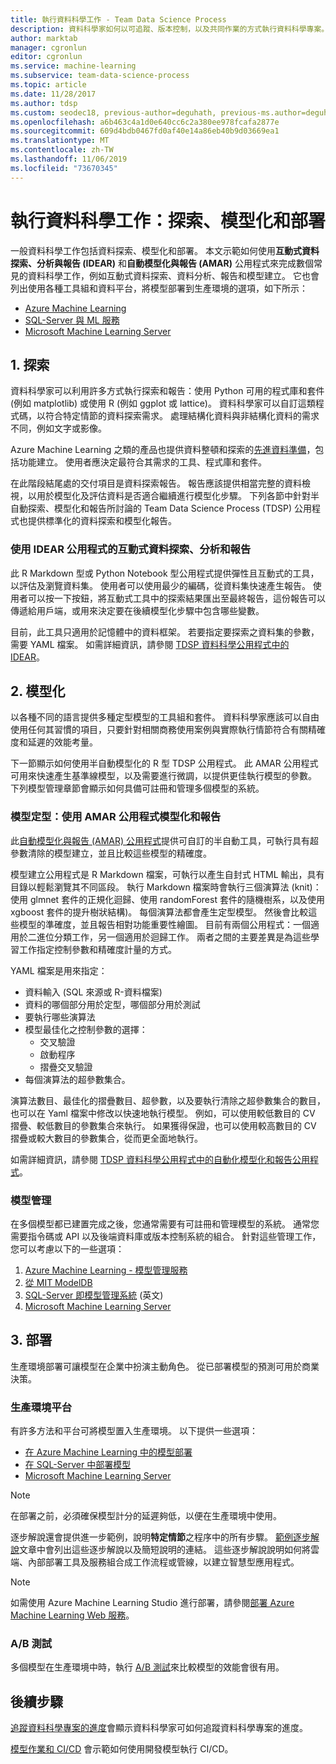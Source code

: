 ```yaml
---
title: 執行資料科學工作 - Team Data Science Process
description: 資料科學家如何以可追蹤、版本控制，以及共同作業的方式執行資料科學專案。
author: marktab
manager: cgronlun
editor: cgronlun
ms.service: machine-learning
ms.subservice: team-data-science-process
ms.topic: article
ms.date: 11/28/2017
ms.author: tdsp
ms.custom: seodec18, previous-author=deguhath, previous-ms.author=deguhath
ms.openlocfilehash: a6b463c4a1d0e640cc6c2a380ee978fcafa2877e
ms.sourcegitcommit: 609d4bdb0467fd0af40e14a86eb40b9d03669ea1
ms.translationtype: MT
ms.contentlocale: zh-TW
ms.lasthandoff: 11/06/2019
ms.locfileid: "73670345"
---
```

# <a name="execute-data-science-tasks-exploration-modeling-and-deployment"></a>執行資料科學工作：探索、模型化和部署

一般資料科學工作包括資料探索、模型化和部署。 本文示範如何使用**互動式資料探索、分析與報告 (IDEAR)** 和**自動模型化與報告 (AMAR)** 公用程式來完成數個常見的資料科學工作，例如互動式資料探索、資料分析、報告和模型建立。 它也會列出使用各種工具組和資料平台，將模型部署到生產環境的選項，如下所示：

- [Azure Machine Learning](../index.yml)
- [SQL-Server 與 ML 服務](https://docs.microsoft.com/sql/advanced-analytics/r/r-services)
- [Microsoft Machine Learning Server](https://docs.microsoft.com/machine-learning-server/what-is-machine-learning-server)


## 1. <a name='DataQualityReportUtility-1'></a>探索 

資料科學家可以利用許多方式執行探索和報告：使用 Python 可用的程式庫和套件 (例如 matplotlib) 或使用 R (例如 ggplot 或 lattice)。 資料科學家可以自訂這類程式碼，以符合特定情節的資料探索需求。 處理結構化資料與非結構化資料的需求不同，例如文字或影像。 

Azure Machine Learning 之類的產品也提供資料整頓和探索的[先進資料準備](../service/how-to-transform-data.md)，包括功能建立。 使用者應決定最符合其需求的工具、程式庫和套件。 

在此階段結尾處的交付項目是資料探索報告。 報告應該提供相當完整的資料檢視，以用於模型化及評估資料是否適合繼續進行模型化步驟。 下列各節中針對半自動探索、模型化和報告所討論的 Team Data Science Process (TDSP) 公用程式也提供標準化的資料探索和模型化報告。 

### <a name="interactive-data-exploration-analysis-and-reporting-using-the-idear-utility"></a>使用 IDEAR 公用程式的互動式資料探索、分析和報告

此 R Markdown 型或 Python Notebook 型公用程式提供彈性且互動式的工具，以評估及瀏覽資料集。 使用者可以使用最少的編碼，從資料集快速產生報告。 使用者可以按一下按鈕，將互動式工具中的探索結果匯出至最終報告，這份報告可以傳遞給用戶端，或用來決定要在後續模型化步驟中包含哪些變數。

目前，此工具只適用於記憶體中的資料框架。 若要指定要探索之資料集的參數，需要 YAML 檔案。 如需詳細資訊，請參閱 [TDSP 資料科學公用程式中的 IDEAR](https://github.com/Azure/Azure-TDSP-Utilities/tree/master/DataScienceUtilities/DataReport-Utils)。


## 2. <a name='ModelingUtility-2'></a>模型化

以各種不同的語言提供多種定型模型的工具組和套件。 資料科學家應該可以自由使用任何其習慣的項目，只要針對相關商務使用案例與實際執行情節符合有關精確度和延遲的效能考量。

下一節顯示如何使用半自動模型化的 R 型 TDSP 公用程式。 此 AMAR 公用程式可用來快速產生基準線模型，以及需要進行微調，以提供更佳執行模型的參數。
下列模型管理章節會顯示如何具備可註冊和管理多個模型的系統。


### <a name="model-training-modeling-and-reporting-using-the-amar-utility"></a>模型定型：使用 AMAR 公用程式模型化和報告

此[自動模型化與報告 (AMAR) 公用程式](https://github.com/Azure/Azure-TDSP-Utilities/tree/master/DataScienceUtilities/Modeling)提供可自訂的半自動工具，可執行具有超參數清除的模型建立，並且比較這些模型的精確度。 

模型建立公用程式是 R Markdown 檔案，可執行以產生自封式 HTML 輸出，具有目錄以輕鬆瀏覽其不同區段。 執行 Markdown 檔案時會執行三個演算法 (knit)：使用 glmnet 套件的正規化迴歸、使用 randomForest 套件的隨機樹系，以及使用 xgboost 套件的提升樹狀結構)。 每個演算法都會產生定型模型。 然後會比較這些模型的準確度，並且報告相對功能重要性繪圖。 目前有兩個公用程式：一個適用於二進位分類工作，另一個適用於迴歸工作。 兩者之間的主要差異是為這些學習工作指定控制參數和精確度計量的方式。 

YAML 檔案是用來指定：

- 資料輸入 (SQL 來源或 R-資料檔案) 
- 資料的哪個部分用於定型，哪個部分用於測試
- 要執行哪些演算法 
- 模型最佳化之控制參數的選擇：
    - 交叉驗證 
    - 啟動程序
    - 摺疊交叉驗證
- 每個演算法的超參數集合。 

演算法數目、最佳化的摺疊數目、超參數，以及要執行清除之超參數集合的數目，也可以在 Yaml 檔案中修改以快速地執行模型。 例如，可以使用較低數目的 CV 摺疊、較低數目的參數集合來執行。 如果獲得保證，也可以使用較高數目的 CV 摺疊或較大數目的參數集合，從而更全面地執行。

如需詳細資訊，請參閱 [TDSP 資料科學公用程式中的自動化模型化和報告公用程式](https://github.com/Azure/Azure-TDSP-Utilities/tree/master/DataScienceUtilities/Modeling)。

### <a name="model-management"></a>模型管理
在多個模型都已建置完成之後，您通常需要有可註冊和管理模型的系統。 通常您需要指令碼或 API 以及後端資料庫或版本控制系統的組合。 針對這些管理工作，您可以考慮以下的一些選項：

1. [Azure Machine Learning - 模型管理服務](../index.yml)
2. [從 MIT ModelDB](https://mitdbg.github.io/modeldb/) 
3. [SQL-Server 即模型管理系統](https://blogs.technet.microsoft.com/dataplatforminsider/2016/10/17/sql-server-as-a-machine-learning-model-management-system/) \(英文\)
4. [Microsoft Machine Learning Server](https://docs.microsoft.com/sql/advanced-analytics/r/r-server-standalone)

## 3. <a name='Deployment-3'></a>部署

生產環境部署可讓模型在企業中扮演主動角色。 從已部署模型的預測可用於商業決策。

### <a name="production-platforms"></a>生產環境平台
有許多方法和平台可將模型置入生產環境。 以下提供一些選項：


- [在 Azure Machine Learning 中的模型部署](../service/how-to-deploy-and-where.md)
- [在 SQL-Server 中部署模型](https://docs.microsoft.com/sql/advanced-analytics/tutorials/sqldev-py6-operationalize-the-model)
- [Microsoft Machine Learning Server](https://docs.microsoft.com/sql/advanced-analytics/r/r-server-standalone)

> [!NOTE]
> 在部署之前，必須確保模型計分的延遲夠低，以便在生產環境中使用。
>
>

逐步解說還會提供進一步範例，說明**特定情節**之程序中的所有步驟。 [範例逐步解說](walkthroughs.md)文章中會列出這些逐步解說以及簡短說明的連結。 這些逐步解說說明如何將雲端、內部部署工具及服務組合成工作流程或管線，以建立智慧型應用程式。

> [!NOTE]
> 如需使用 Azure Machine Learning Studio 進行部署，請參閱[部署 Azure Machine Learning Web 服務](../studio/deploy-a-machine-learning-web-service.md)。
>
>

### <a name="ab-testing"></a>A/B 測試
多個模型在生產環境中時，執行 [A/B 測試](https://en.wikipedia.org/wiki/A/B_testing)來比較模型的效能會很有用。 

 
## <a name="next-steps"></a>後續步驟

[追蹤資料科學專案的進度](track-progress.md)會顯示資料科學家可如何追蹤資料科學專案的進度。

[模型作業和 CI/CD](ci-cd-flask.md) 會示範如何使用開發模型執行 CI/CD。


